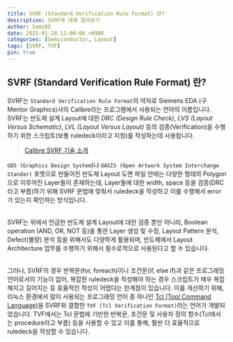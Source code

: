 ```yaml
---
title: SVRF (Standard Verification Rule Format) 란?
description: SVRF에 대해 알아보기
author: SemiDS
date: 2025-01-28 12:00:00 +0900
categories: [Semiconductor, Layout]
tags: [SVRF, TVF]
pin: true
---
```


## SVRF (Standard Verification Rule Format) 란?
SVRF는 `Standard Verification Rule Format`의 약자로 Siemens EDA (구 Mentor Graphics)사의 Calibre라는 프로그램에서 사용되는 언어의 이름입니다. SVRF는 반도체 설계 Layout에 대한 _DRC (Design Rule Check)_, _LVS (Layout Versus Schematic)_, _LVL (Layout Versus Layout)_ 등의 검증(Verification)을 수행하기 위한 스크립트(보통 ruledeck이라고 지칭)를 작성하는데 사용됩니다.
<br>

> [Calibre SVRF 기술 소개](https://www.sw.siemens.com/ko-KR/sw-terms/svrf-tvf-technology/ "Calibre SVRF")


`GDS (Graphics Design System`)나 `OASIS (Open Artwork System Interchange Standar)` 포맷으로 만들어진 반도체 Layout 도면 파일 안에는 다양한 형태의 Polygon으로 이루어진 Layer들이 존재하는데, Layer들에 대한 width, space 등을 검증(DRC라고 부름)하기 위해 SVRF 문법에 맞춰서 ruledeck을 작성하고 이를 수행해서 error가 있는지 확인하는 방식입니다.
<br><br>

SVRF는 위에서 언급한 반도체 설계 Layout에 대한 검증 뿐만 아니라, Boolean operation (AND, OR, NOT 등)을 통한 Layer 생성 및 수정, Layout Pattern 분석, Defect(불량) 분석 등을 위해서도 다양하게 활용되며, 반도체에서 Layout Architecture 업무를 수행하기 위해서 필수로적으로 사용된다고 할 수 있습니다.
<br><br> 

그러나, SVRF의 경우 반복문(for, foreach)이나 조건문(if, else if)과 같은 프로그래밍 언어로서의 기능이 없어, 복잡한 ruledeck을 작성해야 하는 경우 스크립트가 매우 복잡해지고 길어지는 등 효율적인 작성이 어렵다는 한계점이 있습니다. 이를 개선하기 위해, 리눅스 환경에서 많이 사용되는 프로그래밍 언어 중 하나인 [Tcl (Tool Command Language)](https://www.tcl-lang.org/)을 SVRF와 결합한 `TVF (Tcl Verification Format)`라는 언어가 개발되었습니다. TVF에서는 Tcl 문법에 기반한 반복문, 조건문 및 사용자 정의 함수(Tcl에서는 procedure라고 부름) 등을 사용할 수 있고 이를 통해, 훨씬 더 효율적으로 ruledeck을 작성할 수 있습니다.

